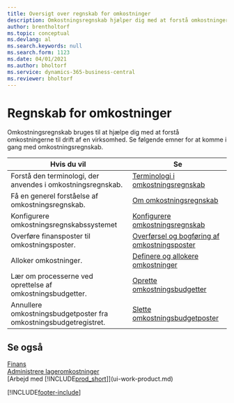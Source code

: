 ```yaml
---
title: Oversigt over regnskab for omkostninger
description: Omkostningsregnskab hjælper dig med at forstå omkostningerne til drift af en virksomhed. Denne artikel indeholder links til andre artikler med yderligere oplysninger.
author: brentholtorf
ms.topic: conceptual
ms.devlang: al
ms.search.keywords: null
ms.search.form: 1123
ms.date: 04/01/2021
ms.author: bholtorf
ms.service: dynamics-365-business-central
ms.reviewer: bholtorf
---
```

# <a name="accounting-for-costs"></a>Regnskab for omkostninger
Omkostningsregnskab bruges til at hjælpe dig med at forstå omkostningerne til drift af en virksomhed. Se følgende emner for at komme i gang med omkostningsregnskab.  

|Hvis du vil|Se|  
|--------|---------|  
|Forstå den terminologi, der anvendes i omkostningsregnskab.|[Terminologi i omkostningsregnskab](finance-terminology-in-cost-accounting.md)|  
|Få en generel forståelse af omkostningsregnskab.|[Om omkostningsregnskab](finance-about-cost-accounting.md)|  
|Konfigurere omkostningsregnskabssystemet|[Konfigurere omkostningsregnskab](finance-set-up-cost-accounting.md)|  
|Overføre finansposter til omkostningsposter.|[Overførsel og bogføring af omkostningsposter](finance-transfer-and-post-cost-entries.md)|  
|Alloker omkostninger.|[Definere og allokere omkostninger](finance-define-and-allocate-costs.md)|  
|Lær om processerne ved oprettelse af omkostningsbudgetter.|[Oprette omkostningsbudgetter](finance-create-cost-budgets.md)|
|Annullere omkostningsbudgetposter fra omkostningsbudgetregistret.|[Slette omkostningsbudgetposter](finance-how-to-delete-cost-budget-entries.md)|

## <a name="see-also"></a>Se også
[Finans](finance.md)  
[Administrere lageromkostninger](finance-manage-inventory-costs.md)  
[Arbejd med [!INCLUDE[prod_short](includes/prod_short.md)]](ui-work-product.md)


[!INCLUDE[footer-include](includes/footer-banner.md)]
